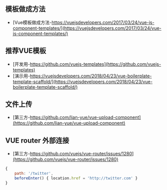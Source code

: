 ## 模板做成方法
* [Vue模板做成方法-https://vuejsdevelopers.com/2017/03/24/vue-js-component-templates/](https://vuejsdevelopers.com/2017/03/24/vue-js-component-templates/)

## 推荐VUE模板
* [开发用-https://github.com/vuejs-templates](https://github.com/vuejs-templates)
* [演示用-https://vuejsdevelopers.com/2018/04/23/vue-boilerplate-template-scaffold/](https://vuejsdevelopers.com/2018/04/23/vue-boilerplate-template-scaffold/)

## 文件上传
* [第三方-https://github.com/lian-yue/vue-upload-component](https://github.com/lian-yue/vue-upload-component)


## VUE router 外部连接
* [第三方-https://github.com/vuejs/vue-router/issues/1280](https://github.com/vuejs/vue-router/issues/1280)
```js
{
    path: '/twitter',
    beforeEnter() { location.href = 'http://twitter.com' }
}
```
